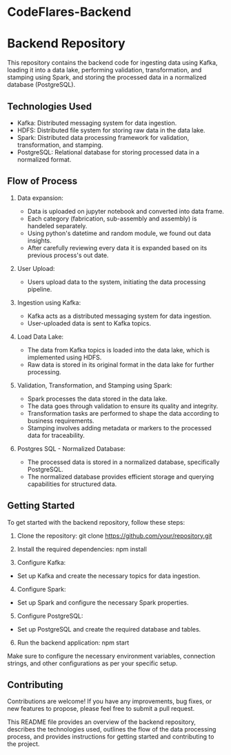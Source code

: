 # CodeFlares-Backend

# Backend Repository

This repository contains the backend code for ingesting data using Kafka, loading it into a data lake, performing validation, transformation, and stamping using Spark, and storing the processed data in a normalized database (PostgreSQL).

## Technologies Used

- Kafka: Distributed messaging system for data ingestion.
- HDFS: Distributed file system for storing raw data in the data lake.
- Spark: Distributed data processing framework for validation, transformation, and stamping.
- PostgreSQL: Relational database for storing processed data in a normalized format.

## Flow of Process

1. Data expansion:
   - Data is uploaded on jupyter notebook and converted into data frame.
   - Each category (fabrication, sub-assembly and assembly) is handeled separately.
   - Using python's datetime and random module, we found out data insights.
   - After carefully reviewing every data it is expanded based on its previous process's out date.

2. User Upload:
   - Users upload data to the system, initiating the data processing pipeline.

3. Ingestion using Kafka:
   - Kafka acts as a distributed messaging system for data ingestion.
   - User-uploaded data is sent to Kafka topics.

4. Load Data Lake:
   - The data from Kafka topics is loaded into the data lake, which is implemented using HDFS.
   - Raw data is stored in its original format in the data lake for further processing.

5. Validation, Transformation, and Stamping using Spark:
   - Spark processes the data stored in the data lake.
   - The data goes through validation to ensure its quality and integrity.
   - Transformation tasks are performed to shape the data according to business requirements.
   - Stamping involves adding metadata or markers to the processed data for traceability.

6. Postgres SQL - Normalized Database:
   - The processed data is stored in a normalized database, specifically PostgreSQL.
   - The normalized database provides efficient storage and querying capabilities for structured data.

## Getting Started

To get started with the backend repository, follow these steps:

1. Clone the repository:
git clone https://github.com/your/repository.git


2. Install the required dependencies:
npm install


3. Configure Kafka:
- Set up Kafka and create the necessary topics for data ingestion.

4. Configure Spark:
- Set up Spark and configure the necessary Spark properties.

5. Configure PostgreSQL:
- Set up PostgreSQL and create the required database and tables.

6. Run the backend application:
npm start

Make sure to configure the necessary environment variables, connection strings, and other configurations as per your specific setup.

## Contributing

Contributions are welcome! If you have any improvements, bug fixes, or new features to propose, please feel free to submit a pull request.

This README file provides an overview of the backend repository, describes the technologies used, outlines the flow of the data processing process, and provides instructions for getting started and contributing to the project.
